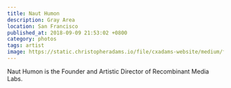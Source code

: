 ```yaml
---
title: Naut Humon
description: Gray Area
location: San Francisco
published_at: 2018-09-09 21:53:02 +0800
category: photos
tags: artist
image: https://static.christopheradams.io/file/cxadams-website/medium/flickr/1864/43824763384_2de34e9632_k.jpg
---
```


Naut Humon is the Founder and Artistic Director of Recombinant Media Labs.
